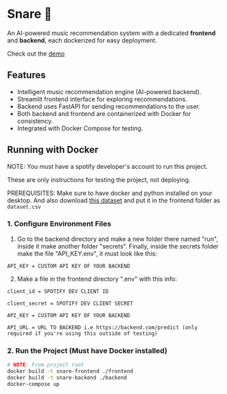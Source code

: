 # Snare 🎵  
An AI-powered music recommendation system with a dedicated **frontend** and **backend**, each dockerized for easy deployment.  

Check out the [demo](https://snare-frontend.onrender.com/)


## Features
- Intelligent music recommendation engine (AI-powered backend).  
- Streamlit frontend interface for exploring recommendations.  
- Backend uses FastAPI for sending recommendations to the user.
- Both backend and frontend are containerized with Docker for consistency.  
- Integrated with Docker Compose for testing.  

## Running with Docker
NOTE: You must have a spotify developer's account to run this project.

These are only instructions for testing the project, not deploying.

PREREQUISITES: Make sure to have docker and python installed on your desktop. And also download [this dataset](https://www.kaggle.com/datasets/maharshipandya/-spotify-tracks-dataset) and put it in the frontend folder as `dataset.csv`

### 1. Configure Environment Files
1. Go to the backend directory and make a new folder there named "run", inside it make another folder "secrets". Finally, inside the secrets folder make the file "API_KEY.env", it must look like this:
```env
API_KEY = CUSTOM API KEY OF YOUR BACKEND
```
2. Make a file in the frontend directory ".env" with this info:
```env
client_id = SPOTIFY DEV CLIENT ID

client_secret = SPOTIFY DEV CLIENT SECRET

API_KEY = CUSTOM API KEY OF YOUR BACKEND

API_URL = URL TO BACKEND i.e https://backend.com/predict (only required if you're using this outside of testing)
```
### 2. Run the Project (Must have Docker installed)
```bash
# NOTE: From project root
docker build -t snare-frontend ./frontend
docker build -t snare-backend ./backend
docker-compose up
```